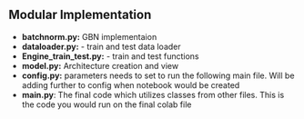 ## Modular Implementation

- **batchnorm.py:** GBN implementaion
- **dataloader.py:** - train and test data loader 
- **Engine_train_test.py:** - train and test functions 
- **model.py:** Architecture creation and view
- **config.py:** parameters needs to set to run the following main file. Will be adding further to config when notebook would be created
- **main.py**: The final code which utilizes classes from other files. This is the code you would run on the final colab file

